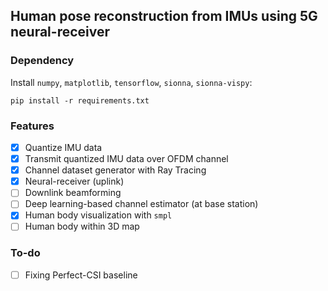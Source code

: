 ## Human pose reconstruction from IMUs using 5G neural-receiver

### Dependency
Install `numpy`, `matplotlib`, `tensorflow`, `sionna`, `sionna-vispy`:

```
pip install -r requirements.txt
```

### Features
- [x] Quantize IMU data 
- [x] Transmit quantized IMU data over OFDM channel
- [x] Channel dataset generator with Ray Tracing
- [x] Neural-receiver (uplink)
- [ ] Downlink beamforming 
- [ ] Deep learning-based channel estimator (at base station)
- [x] Human body visualization with `smpl`
- [ ] Human body within 3D map 

### To-do
- [ ] Fixing Perfect-CSI baseline

